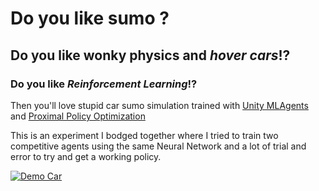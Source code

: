 # Do you like sumo ?

## Do you like wonky  physics and _hover cars_!?

### Do you like ***Reinforcement Learning***!?

Then you'll love stupid car sumo simulation trained with [Unity MLAgents](https://github.com/Unity-Technologies/ml-agents) and [Proximal Policy Optimization](https://openai.com/blog/openai-baselines-ppo/)



This is an experiment I bodged together where I tried to train two competitive agents using the same Neural Network and a lot of trial and error to try and get a working policy.



[![Demo Car ](./readme/demo.gif)](https://streamable.com/uir0lz)
